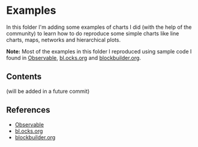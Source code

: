 # Examples

In this folder I'm adding some examples of charts I did (with the help of the community) to learn how to do reproduce some simple charts like line charts, maps, networks and hierarchical plots.

**Note:** Most of the examples in this folder I reproduced using sample code I found in [Observable](https://observablehq.com/), [bl.ocks.org](bl.ocks.org) and [blockbuilder.org](blockbuilder.org). 

## Contents

(will be added in a future commit)



## References

- [Observable](https://observablehq.com/)
- [bl.ocks.org](bl.ocks.org) 
- [blockbuilder.org](blockbuilder.org)